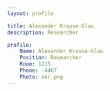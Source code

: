 ```yaml
---
layout: profile

title: Alexander Krause-Glau
description: Researcher

profile:
    Name: Alexander Krause-Glau
    Position: Researcher
    Room: 1215
    Phone: -4467
    Photo: akr.png
---
```


